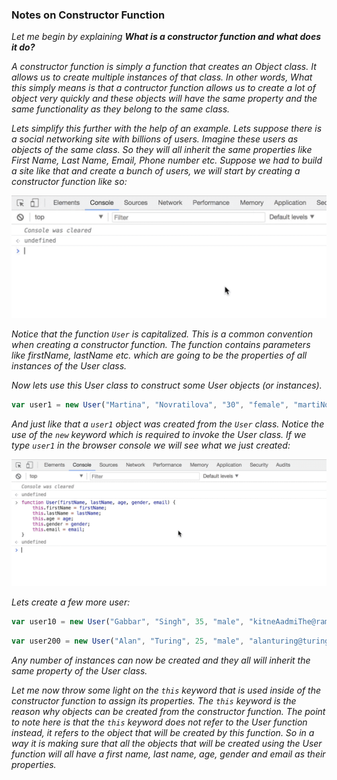 ### Notes on Constructor Function

<i>Let me begin by explaining <b>What is a constructor function and what does it do?</b></i>

<i>A constructor function is simply a function that creates an Object class. It allows us to create multiple instances of that class. In other words, What this simply means is that a contructor function allows us to create a lot of object very quickly and these objects will have the same property and the same functionality as they belong to the same class.</i>

<i>Lets simplify this further with the help of an example. Lets suppose there is a social networking site with billions of users. Imagine these users as objects of the same class. So they will all inherit the same properties like First Name, Last Name, Email, Phone number etc. Suppose we had to build a site like that and create a bunch of users, we will start by creating a constructor function like so: </i>

![](img/functionUser/functionUser.gif)

<i>Notice that the function `User` is capitalized. This is a common convention when creating a constructor function. The function contains parameters like firstName, lastName etc. which are going to be the properties of all instances of the User class.</i>

<i>Now lets use this User class to construct some User objects (or instances).</i>

```js
var user1 = new User("Martina", "Novratilova", "30", "female", "martiNova@xyz.com");
```

<i>And just like that a `user1` object was created from the `User` class. Notice the use of the `new` keyword which is required to invoke the User class. If we type `user1` in the browser console we will see what we just created: </i>

![](img/user1/user1.gif)

<i>Lets create a few more user:</i>

```js
var user10 = new User("Gabbar", "Singh", 35, "male", "kitneAadmiThe@ramgadh.com");
```

```js
var user200 = new User("Alan", "Turing", 25, "male", "alanturing@turingmachine.com");
```

<i>Any number of instances can now be created and they all will inherit the same property of the User class.</i>

<i>Let me now throw some light on the `this` keyword that is used inside of the constructor function to assign its properties. The `this` keyword is the reason why objects can be created from the constructor function. The point to note here is that the `this` keyword does not refer to the User function instead, it refers to the object that will be created by this function. So in a way it is making sure that all the objects that will be created using the User function will all have a first name, last name, age, gender and email as their properties.</i>

